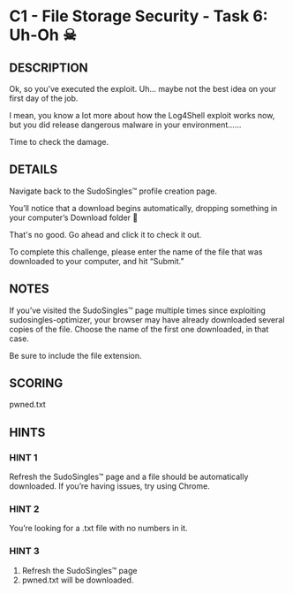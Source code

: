 # C1 - File Storage Security - Task 6: Uh-Oh ☠

## DESCRIPTION

Ok, so you’ve executed the exploit. Uh… maybe not the best idea on your first day of the job.

I mean, you know a lot more about how the Log4Shell exploit works now, but you did release dangerous malware in your environment……

Time to check the damage.

## DETAILS

Navigate back to the SudoSingles™ profile creation page.

You’ll notice that a download begins automatically, dropping something in your computer’s Download folder 👀

That's no good. Go ahead and click it to check it out.

To complete this challenge, please enter the name of the file that was downloaded to your computer, and hit “Submit.”

## NOTES

If you’ve visited the SudoSingles™ page multiple times since exploiting sudosingles-optimizer, your browser may have already downloaded several copies of the file. Choose the name of the first one downloaded, in that case.

Be sure to include the file extension.

## SCORING

pwned.txt

## HINTS

### HINT 1

Refresh the SudoSingles™ page and a file should be automatically downloaded. If you’re having issues, try using Chrome.

### HINT 2

You’re looking for a .txt file with no numbers in it.

### HINT 3

1. Refresh the SudoSingles™ page
2. pwned.txt will be downloaded.
